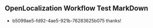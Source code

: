 ## OpenLocalization Workflow Test MarkDown
* b5099ae5-fd92-4ae5-921b-76283625b075 thanks!

<!--HONumber=Jul16_HO2-->


